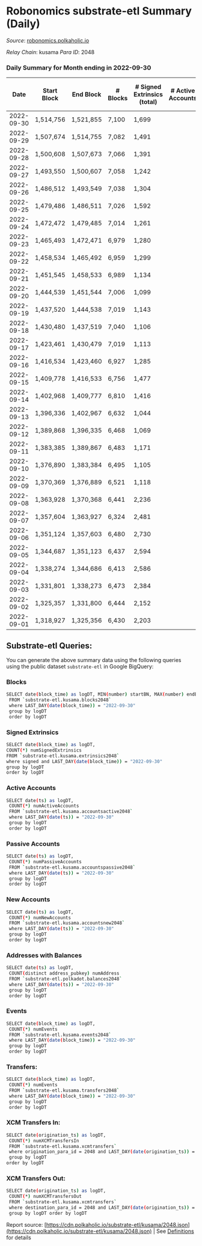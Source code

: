 # Robonomics substrate-etl Summary (Daily)

_Source_: [robonomics.polkaholic.io](https://robonomics.polkaholic.io)

*Relay Chain*: kusama
*Para ID*: 2048



### Daily Summary for Month ending in 2022-09-30


| Date | Start Block | End Block | # Blocks | # Signed Extrinsics (total) | # Active Accounts | # Passive | # New | # Addresses with Balances | # Events | # Transfers | # XCM Transfers In | # XCM Transfers Out | Issues | 
| ---- | ----------- | --------- | -------- | --------------------------- | ----------------- | --------- | ----- | ------------------------- | -------- | ----------- | ------------------ | ------------------- | ------ |
| 2022-09-30 | 1,514,756 | 1,521,855 | 7,100 | 1,699 |  |  |  | 2,783 | 42,966 | 7  |   |   |  |
| 2022-09-29 | 1,507,674 | 1,514,755 | 7,082 | 1,491 |  |  |  |  | 42,085 | 4  |   |   |  |
| 2022-09-28 | 1,500,608 | 1,507,673 | 7,066 | 1,391 |  |  |  |  | 41,761 | 4  |   |   |  |
| 2022-09-27 | 1,493,550 | 1,500,607 | 7,058 | 1,242 |  |  |  |  | 41,096 | 8  |   |   |  |
| 2022-09-26 | 1,486,512 | 1,493,549 | 7,038 | 1,304 |  |  |  |  | 41,171 | 6  |   |   |  |
| 2022-09-25 | 1,479,486 | 1,486,511 | 7,026 | 1,592 |  |  |  |  | 42,047 | 7  |   |   |  |
| 2022-09-24 | 1,472,472 | 1,479,485 | 7,014 | 1,261 |  |  |  |  | 40,643 | 5 ($4.97) |   |   |  |
| 2022-09-23 | 1,465,493 | 1,472,471 | 6,979 | 1,280 |  |  |  |  | 40,562 | 7 ($857.90) |   |   |  |
| 2022-09-22 | 1,458,534 | 1,465,492 | 6,959 | 1,299 |  |  |  |  | 40,586 | 8 ($4,982.65) |   |   |  |
| 2022-09-21 | 1,451,545 | 1,458,533 | 6,989 | 1,134 |  |  |  |  | 39,908 | 5 ($1,375.29) |   |   |  |
| 2022-09-20 | 1,444,539 | 1,451,544 | 7,006 | 1,099 |  |  |  |  | 39,698 | 6 ($5,665.28) |   |   |  |
| 2022-09-19 | 1,437,520 | 1,444,538 | 7,019 | 1,143 |  |  |  | 2,744 | 39,961 | 7 ($2,796.98) |   |   |  |
| 2022-09-18 | 1,430,480 | 1,437,519 | 7,040 | 1,106 |  |  |  | 2,742 | 39,886 | 8 ($44,539.85) |   |   |  |
| 2022-09-17 | 1,423,461 | 1,430,479 | 7,019 | 1,113 |  |  |  | 2,741 | 39,754 | 4 ($105.41) |   |   |  |
| 2022-09-16 | 1,416,534 | 1,423,460 | 6,927 | 1,285 |  |  |  | 2,739 | 40,100 | 4 ($2.49) |   |   |  |
| 2022-09-15 | 1,409,778 | 1,416,533 | 6,756 | 1,477 |  |  |  | 2,737 | 40,322 | 8 ($4,141.38) |   |   |  |
| 2022-09-14 | 1,402,968 | 1,409,777 | 6,810 | 1,416 |  |  |  | 2,734 | 40,275 | 9 ($10,412.73) |   |   |  |
| 2022-09-13 | 1,396,336 | 1,402,967 | 6,632 | 1,044 |  |  |  | 2,727 | 37,873 | 6 ($31.58) |   |   |  |
| 2022-09-12 | 1,389,868 | 1,396,335 | 6,468 | 1,069 |  |  |  |  | 37,169 | 9 ($2,330.80) |   |   |  |
| 2022-09-11 | 1,383,385 | 1,389,867 | 6,483 | 1,171 |  |  |  |  | 37,707 | 9 ($506.03) |   |   |  |
| 2022-09-10 | 1,376,890 | 1,383,384 | 6,495 | 1,105 |  |  |  |  | 37,433 | 17 ($1,019.83) |   |   |  |
| 2022-09-09 | 1,370,369 | 1,376,889 | 6,521 | 1,118 |  |  |  |  | 37,627 | 3 ($3.73) |   |   |  |
| 2022-09-08 | 1,363,928 | 1,370,368 | 6,441 | 2,236 |  |  |  | 2,715 | 40,474 | 1 ($480.12) | 1 ($0.00486) |   |  |
| 2022-09-07 | 1,357,604 | 1,363,927 | 6,324 | 2,481 |  |  |  | 2,713 | 40,565 | 2 ($289.93) |   |   |  |
| 2022-09-06 | 1,351,124 | 1,357,603 | 6,480 | 2,730 |  |  |  | 2,713 | 42,559 | 5 ($352.05) |   |   |  |
| 2022-09-05 | 1,344,687 | 1,351,123 | 6,437 | 2,594 |  |  |  | 2,713 | 42,080 | 9 ($3,422.17) |   |   |  |
| 2022-09-04 | 1,338,274 | 1,344,686 | 6,413 | 2,586 |  |  |  | 2,713 | 42,000 | 44 ($3,886.76) |   |   |  |
| 2022-09-03 | 1,331,801 | 1,338,273 | 6,473 | 2,384 |  |  |  | 2,710 | 41,374 | 9 ($532.12) |   |   |  |
| 2022-09-02 | 1,325,357 | 1,331,800 | 6,444 | 2,152 |  |  |  | 2,709 | 40,333 | 8 ($1,048.51) |   |   |  |
| 2022-09-01 | 1,318,927 | 1,325,356 | 6,430 | 2,203 |  |  |  | 2,707 | 40,390 | 6 ($350.86) |   |   |  |

## Substrate-etl Queries:
You can generate the above summary data using the following queries using the public dataset `substrate-etl` in Google BigQuery:

### Blocks
```bash
SELECT date(block_time) as logDT, MIN(number) startBN, MAX(number) endBN, COUNT(*) numBlocks 
 FROM `substrate-etl.kusama.blocks2048`  
 where LAST_DAY(date(block_time)) = "2022-09-30" 
 group by logDT 
 order by logDT
```

### Signed Extrinsics
```bash
SELECT date(block_time) as logDT, 
COUNT(*) numSignedExtrinsics 
FROM `substrate-etl.kusama.extrinsics2048`  
where signed and LAST_DAY(date(block_time)) = "2022-09-30" 
group by logDT 
order by logDT
```

### Active Accounts
```bash
SELECT date(ts) as logDT, 
 COUNT(*) numActiveAccounts 
 FROM `substrate-etl.kusama.accountsactive2048` 
 where LAST_DAY(date(ts)) = "2022-09-30" 
 group by logDT 
 order by logDT
```

### Passive Accounts
```bash
SELECT date(ts) as logDT, 
 COUNT(*) numPassiveAccounts 
 FROM `substrate-etl.kusama.accountspassive2048` 
 where LAST_DAY(date(ts)) = "2022-09-30" 
 group by logDT 
 order by logDT
```

### New Accounts
```bash
SELECT date(ts) as logDT, 
 COUNT(*) numNewAccounts 
 FROM `substrate-etl.kusama.accountsnew2048` 
 where LAST_DAY(date(ts)) = "2022-09-30" 
 group by logDT
 order by logDT
```

### Addresses with Balances
```bash
SELECT date(ts) as logDT,
 COUNT(distinct address_pubkey) numAddress 
 FROM `substrate-etl.polkadot.balances2048` 
 where LAST_DAY(date(ts)) = "2022-09-30" 
 group by logDT 
 order by logDT
```

### Events
```bash
SELECT date(block_time) as logDT, 
 COUNT(*) numEvents 
 FROM `substrate-etl.kusama.events2048` 
 where LAST_DAY(date(block_time)) = "2022-09-30" 
 group by logDT 
 order by logDT
```

### Transfers:
```bash
SELECT date(block_time) as logDT, 
 COUNT(*) numEvents 
 FROM `substrate-etl.kusama.transfers2048` 
 where LAST_DAY(date(block_time)) = "2022-09-30" 
 group by logDT 
 order by logDT
```

### XCM Transfers In:
```bash
SELECT date(origination_ts) as logDT, 
 COUNT(*) numXCMTransfersIn 
 FROM `substrate-etl.kusama.xcmtransfers` 
 where origination_para_id = 2048 and LAST_DAY(date(origination_ts)) = "2022-09-30" 
 group by logDT 
order by logDT
```

### XCM Transfers Out:
```bash
SELECT date(origination_ts) as logDT, 
 COUNT(*) numXCMTransfersOut 
 FROM `substrate-etl.kusama.xcmtransfers` 
 where destination_para_id = 2048 and LAST_DAY(date(origination_ts)) = "2022-09-30" 
 group by logDT order by logDT
```


Report source: [https://cdn.polkaholic.io/substrate-etl/kusama/2048.json](https://cdn.polkaholic.io/substrate-etl/kusama/2048.json) | See [Definitions](/DEFINITIONS.md) for details
